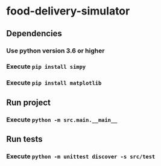 # food-delivery-simulator

## Dependencies

### Use python version 3.6 or higher

### Execute `pip install simpy`
### Execute `pip install matplotlib`

## Run project

### Execute `python -m src.main.__main__`

## Run tests

### Execute `python -m unittest discover -s src/test`